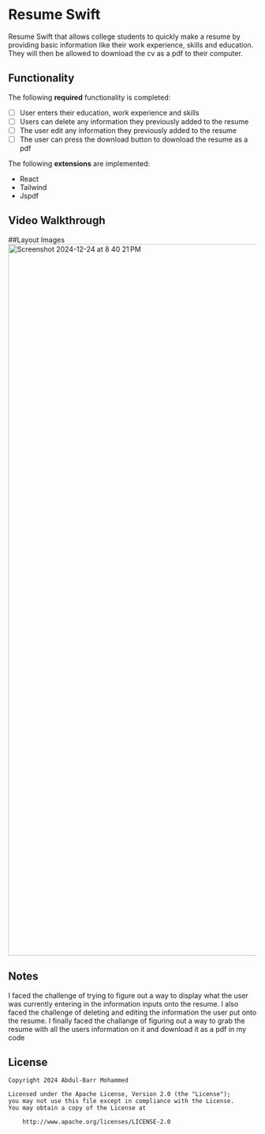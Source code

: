 # Resume Swift
Resume Swift that allows college students to quickly make a resume by providing basic information like their work experience, skills and education. They will then be allowed to download the cv as a pdf to their computer.


## Functionality 

The following **required** functionality is completed:

* [ ] User enters their education, work experience and skills
* [ ] Users can delete any information they previously added to the resume
* [ ] The user edit any information they previously added to the resume
* [ ] The user can press the download button to download the resume as a pdf

The following **extensions** are implemented:

* React
* Tailwind
* Jspdf

## Video Walkthrough



##Layout Images
<img width="1439" alt="Screenshot 2024-12-24 at 8 40 21 PM" src="https://github.com/user-attachments/assets/69b34265-c36d-47a6-a61c-6e05fa5da972" />




## Notes

I faced the challenge of trying to figure out a way to display what the user was currently entering in the information inputs onto the resume. I also faced the challenge of deleting and editing the information the user put onto the resume. I finally faced the challange of figuring out a way to grab the resume with all the users information on it and download it as a pdf in my code
 



## License

    Copyright 2024 Abdul-Barr Mohammed

    Licensed under the Apache License, Version 2.0 (the "License");
    you may not use this file except in compliance with the License.
    You may obtain a copy of the License at

        http://www.apache.org/licenses/LICENSE-2.0



